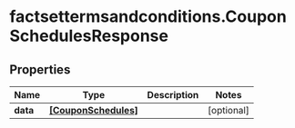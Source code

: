 # factsettermsandconditions.CouponSchedulesResponse

## Properties

Name | Type | Description | Notes
------------ | ------------- | ------------- | -------------
**data** | [**[CouponSchedules]**](CouponSchedules.md) |  | [optional] 


